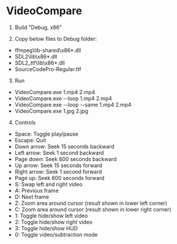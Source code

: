 # VideoCompare

1. Build "Debug, x86"

2. Copy below files to Debug folder:
* ffmpeg\lib-shared\x86\*.dll
* SDL2\lib\x86\*.dll
* SDL2_ttf\lib\x86\*.dll
* SourceCodePro-Regular.ttf

3. Run
* VideoCompare.exe 1.mp4 2.mp4
* VideoCompare.exe --loop 1.mp4 2.mp4
* VideoCompare.exe --loop --same 1.mp4 2.mp4
* VideoCompare.exe 1.jpg 2.jpg

4. Controls
* Space: Toggle play/pause
* Escape: Quit
* Down arrow: Seek 15 seconds backward
* Left arrow: Seek 1 second backward
* Page down: Seek 600 seconds backward
* Up arrow: Seek 15 seconds forward
* Right arrow: Seek 1 second forward
* Page up: Seek 600 seconds forward
* S: Swap left and right video
* A: Previous frame
* D: Next frame
* Z: Zoom area around cursor (result shown in lower left corner)
* C: Zoom area around cursor (result shown in lower right corner)
* 1: Toggle hide/show left video
* 2: Toggle hide/show right video
* 3: Toggle hide/show HUD
* 0: Toggle video/subtraction mode

